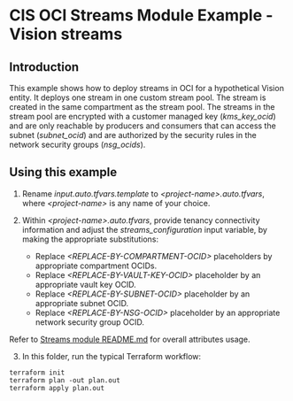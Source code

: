 # CIS OCI Streams Module Example - Vision streams

## Introduction

This example shows how to deploy streams in OCI for a hypothetical Vision entity. It deploys one stream in one custom stream pool. The stream is created in the same compartment as the stream pool. The streams in the stream pool are encrypted with a customer managed key (*kms_key_ocid*) and are only reachable by producers and consumers that can access the subnet (*subnet_ocid*) and are authorized by the security rules in the network security groups (*nsg_ocids*).

## Using this example
1. Rename *input.auto.tfvars.template* to *\<project-name\>.auto.tfvars*, where *\<project-name\>* is any name of your choice.

2. Within *\<project-name\>.auto.tfvars*, provide tenancy connectivity information and adjust the *streams_configuration* input variable, by making the appropriate substitutions:
   - Replace *\<REPLACE-BY-COMPARTMENT-OCID\>* placeholders by appropriate compartment OCIDs. 
   - Replace *\<REPLACE-BY-VAULT-KEY-OCID\>* placeholder by an appropriate vault key OCID.
   - Replace *\<REPLACE-BY-SUBNET-OCID\>* placeholder by an appropriate subnet OCID.
   - Replace *\<REPLACE-BY-NSG-OCID\>* placeholder by an appropriate network security group OCID.
   
Refer to [Streams module README.md](../../README.md) for overall attributes usage.

3. In this folder, run the typical Terraform workflow:
```
terraform init
terraform plan -out plan.out
terraform apply plan.out
```